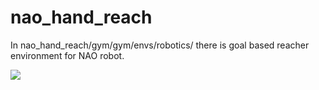 # nao_hand_reach
In nao_hand_reach/gym/gym/envs/robotics/  there is goal based reacher environment for NAO robot. 

![](http://https://github.com/sandipan1/nao_hand_reach/hand.gif)

